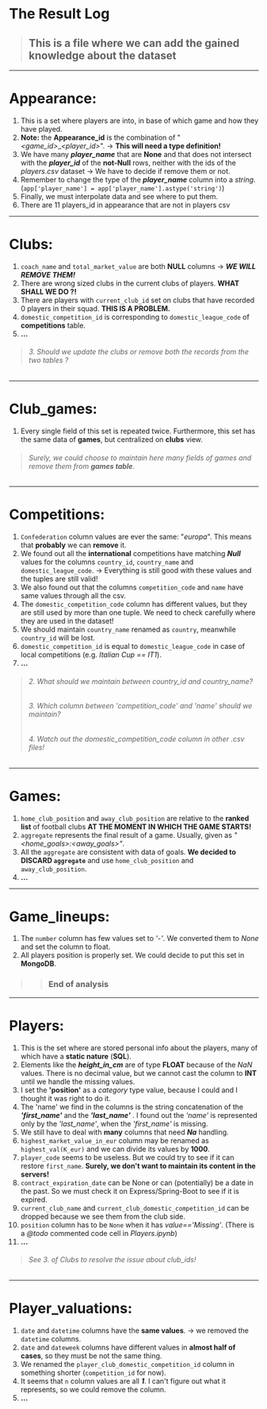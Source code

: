 # The Result Log

> ## This is a file where we can add the gained knowledge about the dataset

---

# Appearance:

1. This is a set where players are into, in base of which game and how they have played.
2. **Note:**
   the **Appearance_id** is the combination of "*<game_id>*_*<player_id>*". $\rightarrow$ **This will need a type
   definition!**
3. We have many ***player_name*** that are **None** and that does not intersect with the ***player_id*** of the **not-Null** rows, neither with the ids of the *players.csv* dataset $\rightarrow$ We have to decide if remove them or
   not.
4. Remember to change the type of the ***player_name*** column into a *string*.
   (`app['player_name'] = app['player_name'].astype('string')`)
5. Finally, we must interpolate data and see where to put them.
6. There are 11 players_id in appearance that are not in players csv

---

# Clubs:

1. `coach_name` and `total_market_value` are both **NULL** columns $\rightarrow$ ***WE WILL REMOVE THEM!***
2. There are wrong sized clubs in the current clubs of players. **WHAT SHALL WE DO ?!**
3. There are players with `current_club_id` set on clubs that have recorded 0 players in their squad. **THIS IS A
   PROBLEM.**
4. `domestic_competition_id` is corresponding to `domestic_league_code` of **competitions** table.
5. **...**

> ###### 3. Should we update the clubs or remove both the records from the two tables ?
---

# Club_games:

1. Every single field of this set is repeated twice. Furthermore, this set has the same data of **games**, but
   centralized on **clubs** view.

> ###### Surely, we could choose to maintain here many fields of _games_ and remove them from **games table**.

---

# Competitions:

1. `Confederation` column values are ever the same: "*europa*". This means that **probably** we can **remove** it.
2. We found out all the **international** competitions have matching ***Null*** values for the
   columns `country_id`, `country_name` and `domestic_league_code`. $\rightarrow$ Everything is still good with these
   values and the tuples are still valid!
3. We also found out that the columns `competition_code` and `name` have same values through all the csv.
4. The `domestic_competition_code` column has different values, but they are still used by more than one tuple. We need
   to check carefully where they are used in the dataset!
5. We should maintain `country_name` renamed as `country`, meanwhile `country_id` will be lost.
6. `domestic_competition_id` is equal to `domestic_league_code` in case of local competitions (e.g. *Italian Cup == IT1*).
7. **...**

> ###### 2. What should we maintain between *country_id* and _country_name_?
> ###### 3. Which column between *'competition_code'* and *'name'* should we maintain?
> ###### 4. Watch out the _domestic_competition_code_ column in other _.csv_ files!
---

# Games:

1. `home_club_position` and `away_club_position` are relative to the **ranked list** of football clubs **AT THE MOMENT
   IN WHICH THE GAME STARTS!**
2. `aggregate` represents the final result of a game. Usually, given as *"<home_goals>:<away_goals>"*.
3. All the `aggregate` are consistent with data of goals. **We decided to DISCARD `aggregate`** and
   use `home_club_position` and `away_club_position`.
4. **...**

---

# Game_lineups:

1. The `number` column has few values set to _'-'_. We converted them to _None_ and set the column to float.
2. All players position is properly set. We could decide to put this set in **MongoDB**.

> > ### End of analysis
---

# Players:

1. This is the set where are stored personal info about the players, many of which have a **static nature** (**SQL**).
2. Elements like the ***height_in_cm*** are of type **FLOAT** because of the *NaN* values. There is no decimal value,
   but we cannot cast the column to **INT** until we handle the missing values.
3. I set the **'position'** as a *category* type value, because I could and I thought it was right to do it.
4. The 'name' we find in the columns is the string concatenation of the ***'first_name'*** and the ***'last_name'*** . I
   found out the *'name'* is represented only by the *'last_name'*, when the *'first_name'* is missing.
5. We still have to deal with **many** columns that need ***Na*** handling.
6. `highest_market_value_in_eur` column may be renamed as `highest_val(K_eur)` and we can divide its values by **1000**.
7. `player_code` seems to be useless. But we could try to see if it can restore `first_name`. **Surely, we don't want to
   maintain its content in the servers!**
8. `contract_expiration_date` can be None or can (potentially) be a date in the past. So we must check it on
   Express/Spring-Boot to see if it is expired.
9. `current_club_name` and `current_club_domestic_competition_id` can be dropped because we see them from the club side.
10. `position` column has to be `None` when it has *value=='Missing'*. (There is a *@todo* commented code cell in
    *Players.ipynb*)
11. **...**

> ###### See *3.* of Clubs to resolve the issue about club_ids!
---

# Player_valuations:

1. `date` and `datetime` columns have the **same values**. $\rightarrow$ we removed the `datetime` columns.
2. `date` and `dateweek` columns have different values in **almost half of cases**, so they must be not the same thing.
3. We renamed the `player_club_domestic_competition_id` column in something shorter (`competition_id` for now).
4. It seems that `n` column values are all ***1***. I can't figure out what it represents, so we could remove the
   column.
5. **...**